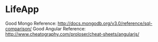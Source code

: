 # LifeApp

Good Mongo Reference: http://docs.mongodb.org/v3.0/reference/sql-comparison/
Good Angular Reference: http://www.cheatography.com/proloser/cheat-sheets/angularjs/
